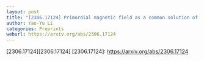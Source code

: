 ```yaml
---
layout: post
title: "[2306.17124] Primordial magnetic field as a common solution of nanohertz gravitational waves and Hubble tension"
author: Yao-Yu Li
categories: Preprints
weburl: https://arxiv.org/abs/2306.17124
---
```


[2306.17124][2306.17124]
[2306.17124]: https://arxiv.org/abs/2306.17124
